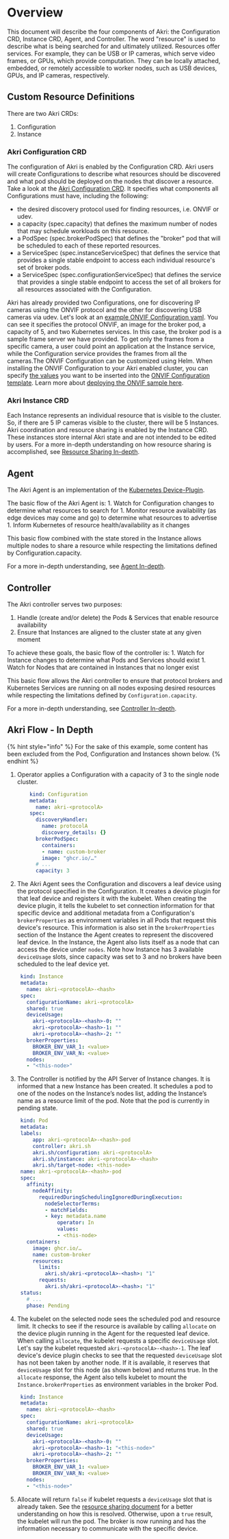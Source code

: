 # Overview

This document will describe the four components of Akri: the Configuration CRD, Instance CRD, Agent, and Controller. The word "resource" is used to describe what is being searched for and ultimately utilized. Resources offer services. For example, they can be USB or IP cameras, which serve video frames, or GPUs, which provide computation. They can be locally attached, embedded, or remotely accessible to worker nodes, such as USB devices, GPUs, and IP cameras, respectively.

## Custom Resource Definitions

There are two Akri CRDs: 

1. Configuration 
2. Instance

### Akri Configuration CRD

The configuration of Akri is enabled by the Configuration CRD. Akri users will create Configurations to describe what resources should be discovered and what pod should be deployed on the nodes that discover a resource. Take a look at the [Akri Configuration CRD](https://github.com/deislabs/akri/blob/main/deployment/helm/crds/akri-configuration-crd.yaml). It specifies what components all Configurations must have, including the following:

* the desired discovery protocol used for finding resources, i.e. ONVIF or udev.
* a capacity \(spec.capacity\) that defines the maximum number of nodes that may schedule workloads on this resource.
* a PodSpec \(spec.brokerPodSpec\) that defines the "broker" pod that will be scheduled to each of these reported resources.
* a ServiceSpec \(spec.instanceServiceSpec\) that defines the service that provides a single stable endpoint to access each individual resource's set of broker pods.
* a ServiceSpec \(spec.configurationServiceSpec\) that defines the service that provides a single stable endpoint to access the set of all brokers for all resources associated with the Configuration.

Akri has already provided two Configurations, one for discovering IP cameras using the ONVIF protocol and the other for discovering USB cameras via udev. Let's look at an [example ONVIF Configuration yaml](https://github.com/deislabs/akri/blob/main/test/yaml/akri-onvif-video-configuration.yaml). You can see it specifies the protocol ONVIF, an image for the broker pod, a capacity of 5, and two Kubernetes services. In this case, the broker pod is a sample frame server we have provided. To get only the frames from a specific camera, a user could point an application at the Instance service, while the Configuration service provides the frames from all the cameras.The ONVIF Configuration can be customized using Helm. When installing the ONVIF Configuration to your Akri enabled cluster, you can specify [the values](https://github.com/deislabs/akri/blob/main/deployment/helm/values.yaml) you want to be inserted into the [ONVIF Configuration template](https://github.com/deislabs/akri/blob/main/deployment/helm/templates/onvif-configuration.yaml). Learn more about [deploying the ONVIF sample here](../discovery-handlers/onvif.md).

### Akri Instance CRD

Each Instance represents an individual resource that is visible to the cluster. So, if there are 5 IP cameras visible to the cluster, there will be 5 Instances. Akri coordination and resource sharing is enabled by the Instance CRD. These instances store internal Akri state and are not intended to be edited by users. For a more in-depth understanding on how resource sharing is accomplished, see [Resource Sharing In-depth](resource-sharing-in-depth.md).

## Agent

The Akri Agent is an implementation of the [Kubernetes Device-Plugin](https://kubernetes.io/docs/concepts/extend-kubernetes/compute-storage-net/device-plugins/).

The basic flow of the Akri Agent is: 1. Watch for Configuration changes to determine what resources to search for 1. Monitor resource availability \(as edge devices may come and go\) to determine what resources to advertise 1. Inform Kubernetes of resource health/availability as it changes

This basic flow combined with the state stored in the Instance allows multiple nodes to share a resource while respecting the limitations defined by Configuration.capacity.

For a more in-depth understanding, see [Agent In-depth](agent-in-depth.md).

## Controller

The Akri controller serves two purposes: 

1. Handle \(create and/or delete\) the Pods & Services that enable resource availability
2. Ensure that Instances are aligned to the cluster state at any given moment

To achieve these goals, the basic flow of the controller is: 1. Watch for Instance changes to determine what Pods and Services should exist 1. Watch for Nodes that are contained in Instances that no longer exist

This basic flow allows the Akri controller to ensure that protocol brokers and Kubernetes Services are running on all nodes exposing desired resources while respecting the limitations defined by `Configuration.capacity`.

For a more in-depth understanding, see [Controller In-depth](controller-in-depth.md).

## Akri Flow - In Depth

{% hint style="info" %}
For the sake of this example, some content has been excluded from the Pod, Configuration and Instances shown below. 
{% endhint %}

1. Operator applies a Configuration with a capacity of 3 to the single node cluster.

   ```yaml
       kind: Configuration
       metadata:
         name: akri-<protocolA>
       spec:
         discoveryHandler:
           name: protocolA
           discovery_details: {}
         brokerPodSpec:
           containers:
           - name: custom-broker
           image: "ghcr.io/…"
         # ...
         capacity: 3
   ```

2. The Akri Agent sees the Configuration and discovers a leaf device using the protocol specified in the Configuration. It creates a device plugin for that leaf device and registers it with the kubelet. When creating the device plugin, it tells the kubelet to set connection information for that specific device and additional metadata from a Configuration's `brokerProperties` as environment variables in all Pods that request this device's resource. This information is also set in the `brokerProperties` section of the Instance the Agent creates to represent the discovered leaf device. In the Instance, the Agent also lists itself as a node that can access the device under `nodes`. Note how Instance has 3 available `deviceUsage` slots, since capacity was set to 3 and no brokers have been scheduled to the leaf device yet.

   ```yaml
    kind: Instance
    metadata:
      name: akri-<protocolA>-<hash>
    spec:
      configurationName: akri-<protocolA>
      shared: true
      deviceUsage:
        akri-<protocolA>-<hash>-0: ""
        akri-<protocolA>-<hash>-1: ""
        akri-<protocolA>-<hash>-2: ""
      brokerProperties:
        BROKER_ENV_VAR_1: <value>
        BROKER_ENV_VAR_N: <value>
      nodes:
      - "<this-node>"
   ```

3. The Controller is notified by the API Server of Instance changes. It is informed that a new Instance has been created. It schedules a pod to one of the nodes on the Instance’s nodes list, adding the Instance’s name as a resource limit of the pod. Note that the pod is currently in pending state.

   ```yaml
    kind: Pod
    metadata:
    labels:
        app: akri-<protocolA>-<hash>-pod
        controller: akri.sh
        akri.sh/configuration: akri-<protocolA>
        akri.sh/instance: akri-<protocolA>-<hash>
        akri.sh/target-node: <this-node>
    name: akri-<protocolA>-<hash>-pod
    spec:
      affinity:
        nodeAffinity:
          requiredDuringSchedulingIgnoredDuringExecution:
            nodeSelectorTerms:
            - matchFields:
            - key: metadata.name
                operator: In
                values:
                - <this-node>
      containers:
        image: ghcr.io/…
        name: custom-broker
        resources:
          limits:
            akri.sh/akri-<protocolA>-<hash>: "1"
          requests:
            akri.sh/akri-<protocolA>-<hash>: "1"
    status:
      # ...
      phase: Pending
   ```

4. The kubelet on the selected node sees the scheduled pod and resource limit. It checks to see if the resource is available by calling `allocate` on the device plugin running in the Agent for the requested leaf device. When calling `allocate`, the kubelet requests a specific `deviceUsage` slot. Let's say the kubelet requested `akri-<protocolA>-<hash>-1`. The leaf device's device plugin checks to see that the requested `deviceUsage` slot has not been taken by another node. If it is available, it reserves that `deviceUsage` slot for this node \(as shown below\) and returns true. In the `allocate` response, the Agent also tells kubelet to mount the `Instance.brokerProperties` as environment variables in the broker Pod.

   ```yaml
    kind: Instance
    metadata:
      name: akri-<protocolA>-<hash>
    spec:
      configurationName: akri-<protocolA>
      shared: true
      deviceUsage:
        akri-<protocolA>-<hash>-0: ""
        akri-<protocolA>-<hash>-1: "<this-node>"
        akri-<protocolA>-<hash>-2: ""
      brokerProperties:
        BROKER_ENV_VAR_1: <value>
        BROKER_ENV_VAR_N: <value>
      nodes:
      - "<this-node>"
   ```

5. Allocate will return `false` if kubelet requests a `deviceUsage` slot that is already taken. See the [resource sharing document](resource-sharing-in-depth.md) for a better understanding on how this is resolved. Otherwise, upon a `true` result, the kubelet will run the pod. The broker is now running and has the information necessary to communicate with the specific device. 

